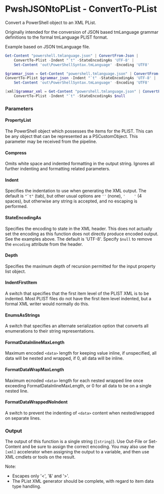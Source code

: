 # PwshJSONtoPList - ConvertTo-PList

Convert a PowerShell object to an XML PList.

Originally intended for the conversion of JSON based tmLanguage grammar definitions to the formal tmLanguage PLIST format.

Example based on JSON tmLanguage file.

```PowerShell
Get-Content "powershell.tmlanguage.json" | ConvertFrom-Json |
    ConvertTo-Plist -Indent "`t" -StateEncodingAs 'UTF-8' |
    Set-Content 'out\PowerShellSyntax.tmLanguage' -Encoding 'UTF8'
```

```PowerShell
$grammar_json = Get-Content "powershell.tmlanguage.json" | ConvertFrom-Json
ConvertTo-Plist $grammar_json -Indent "`t" -StateEncodingAs 'UTF-8' |
    Set-Content 'out\PowerShellSyntax.tmLanguage' -Encoding 'UTF8'
```

```PowerShell
[xml]$grammar_xml = Get-Content "powershell.tmlanguage.json" | ConvertFrom-Json |
    ConvertTo-Plist -Indent "`t" -StateEncodingAs $null 
```

### Parameters

#### PropertyList

The PowerShell object which possesses the items for the PLIST.  This can be any object that can be represented as a PSCustomObject.  This parameter may be received from the pipeline.

#### Compress

Omits white space and indented formatting in the output string.  Ignores all further indenting and formatting related parameters.

#### Indent

Specifies the indentation to use when generating the XML output.  The default is ```"`t"``` (tab), but other usual options are `''` (none), `'    '` (4 spaces), but otherwise any string is accepted, and no escaping is performed.

#### StateEncodingAs

Specifies the encoding to state in the XML header.  This does not actually set the encoding as this function does not directly produce encoded output.  See the examples above.  The default is 'UTF-8'.  Specify `$null` to remove the `encoding` attribute from the header.

#### Depth

Specifies the maximum depth of recursion permitted for the input property list object.

#### IndentFirstItem

A switch that specifies that the first item level of the PLIST XML is to be indented.  Most PLIST files do not have the first item level indented, but a formal XML writer would normally do this.

#### EnumsAsStrings

A switch that specifies an alternate serialization option that converts all enumerations to their string representations.

#### FormatDataInlineMaxLength

Maximum encoded `<data>` length for keeping value inline, if unspecified, all data will be nested and wrapped, if 0, all data will be inline.

#### FormatDataWrapMaxLength

Maximum ecnoded `<data>` length for each nested wrapped line once exceeding FormatDataInlineMaxLength, or 0 for all data to be on a single nested line.

#### FormatDataWrappedNoIndent

A switch to prevent the indenting of `<data>` content when nested/wrapped on separate lines.

### Output

The output of this function is a single string (`[string]`).  Use Out-File or Set-Content and be sure to assign the correct encoding.  You may also use the `[xml]` accelerator when assigning the output to a variable, and then use XML cmdlets or tools on the result.

Note:
- Escapes only '&lt;', '&amp;' and '&gt;'.
- The PList XML generator should be complete, with regard to item data type handling.
